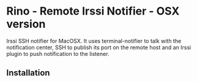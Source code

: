 # Rino - Remote Irssi Notifier - OSX version
Irssi SSH notifier for MacOSX. It uses terminal-notifier to talk with the notification center, SSH to publish its port on the remote host and an Irssi plugin to push notification to the listener.

## Installation
